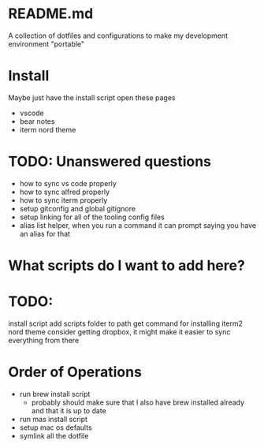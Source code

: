 # README.md
A collection of dotfiles and configurations to make my development environment "portable"

# Install
Maybe just have the install script open these pages
- vscode
- bear notes
- iterm nord theme

# TODO: Unanswered questions
- how to sync vs code properly
- how to sync alfred properly
- how to sync iterm properly
- setup gitconfig and global gitignore
- setup linking for all of the tooling config files
- alias list helper, when you run a command it can prompt saying you have an alias for that

# What scripts do I want to add here?

# TODO:
install script
add scripts folder to path
get command for installing iterm2 nord theme
consider getting dropbox, it might make it easier to sync everything from there

# Order of Operations
- run brew install script
  - probably should make sure that I also have brew installed already and that it is up to date
- run mas install script
- setup mac os defaults
- symlink all the dotfile




